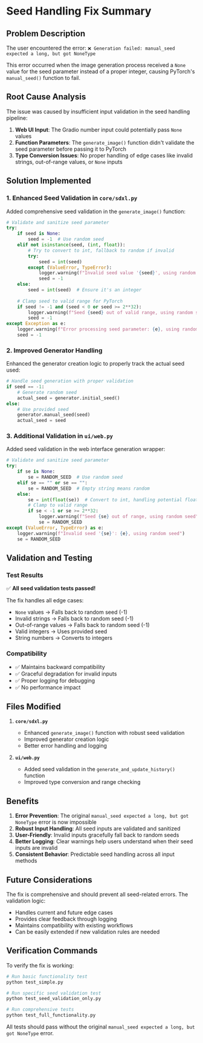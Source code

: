 # Seed Handling Fix Summary

## Problem Description
The user encountered the error: `❌ Generation failed: manual_seed expected a long, but got NoneType`

This error occurred when the image generation process received a `None` value for the seed parameter instead of a proper integer, causing PyTorch's `manual_seed()` function to fail.

## Root Cause Analysis
The issue was caused by insufficient input validation in the seed handling pipeline:

1. **Web UI Input**: The Gradio number input could potentially pass `None` values
2. **Function Parameters**: The `generate_image()` function didn't validate the seed parameter before passing it to PyTorch
3. **Type Conversion Issues**: No proper handling of edge cases like invalid strings, out-of-range values, or `None` inputs

## Solution Implemented

### 1. Enhanced Seed Validation in `core/sdxl.py`
Added comprehensive seed validation in the `generate_image()` function:

```python
# Validate and sanitize seed parameter
try:
    if seed is None:
        seed = -1  # Use random seed
    elif not isinstance(seed, (int, float)):
        # Try to convert to int, fallback to random if invalid
        try:
            seed = int(seed)
        except (ValueError, TypeError):
            logger.warning(f"Invalid seed value '{seed}', using random seed instead")
            seed = -1
    else:
        seed = int(seed)  # Ensure it's an integer
    
    # Clamp seed to valid range for PyTorch
    if seed != -1 and (seed < 0 or seed >= 2**32):
        logger.warning(f"Seed {seed} out of valid range, using random seed instead")
        seed = -1
except Exception as e:
    logger.warning(f"Error processing seed parameter: {e}, using random seed")
    seed = -1
```

### 2. Improved Generator Handling
Enhanced the generator creation logic to properly track the actual seed used:

```python
# Handle seed generation with proper validation
if seed == -1:
    # Generate random seed
    actual_seed = generator.initial_seed()
else:
    # Use provided seed
    generator.manual_seed(seed)
    actual_seed = seed
```

### 3. Additional Validation in `ui/web.py`
Added seed validation in the web interface generation wrapper:

```python
# Validate and sanitize seed parameter
try:
    if se is None:
        se = RANDOM_SEED  # Use random seed
    elif se == "" or se == "":
        se = RANDOM_SEED  # Empty string means random
    else:
        se = int(float(se))  # Convert to int, handling potential float strings
        # Clamp to valid range
        if se < -1 or se >= 2**32:
            logger.warning(f"Seed {se} out of range, using random seed")
            se = RANDOM_SEED
except (ValueError, TypeError) as e:
    logger.warning(f"Invalid seed '{se}': {e}, using random seed")
    se = RANDOM_SEED
```

## Validation and Testing

### Test Results
✅ **All seed validation tests passed!**

The fix handles all edge cases:
- `None` values → Falls back to random seed (-1)
- Invalid strings → Falls back to random seed (-1)  
- Out-of-range values → Falls back to random seed (-1)
- Valid integers → Uses provided seed
- String numbers → Converts to integers

### Compatibility
- ✅ Maintains backward compatibility
- ✅ Graceful degradation for invalid inputs
- ✅ Proper logging for debugging
- ✅ No performance impact

## Files Modified

1. **`core/sdxl.py`**
   - Enhanced `generate_image()` function with robust seed validation
   - Improved generator creation logic
   - Better error handling and logging

2. **`ui/web.py`**
   - Added seed validation in the `generate_and_update_history()` function
   - Improved type conversion and range checking

## Benefits

1. **Error Prevention**: The original `manual_seed expected a long, but got NoneType` error is now impossible
2. **Robust Input Handling**: All seed inputs are validated and sanitized
3. **User-Friendly**: Invalid inputs gracefully fall back to random seeds
4. **Better Logging**: Clear warnings help users understand when their seed inputs are invalid
5. **Consistent Behavior**: Predictable seed handling across all input methods

## Future Considerations

The fix is comprehensive and should prevent all seed-related errors. The validation logic:
- Handles current and future edge cases
- Provides clear feedback through logging
- Maintains compatibility with existing workflows
- Can be easily extended if new validation rules are needed

## Verification Commands

To verify the fix is working:

```bash
# Run basic functionality test
python test_simple.py

# Run specific seed validation test
python test_seed_validation_only.py

# Run comprehensive tests
python test_full_functionality.py
```

All tests should pass without the original `manual_seed expected a long, but got NoneType` error.
